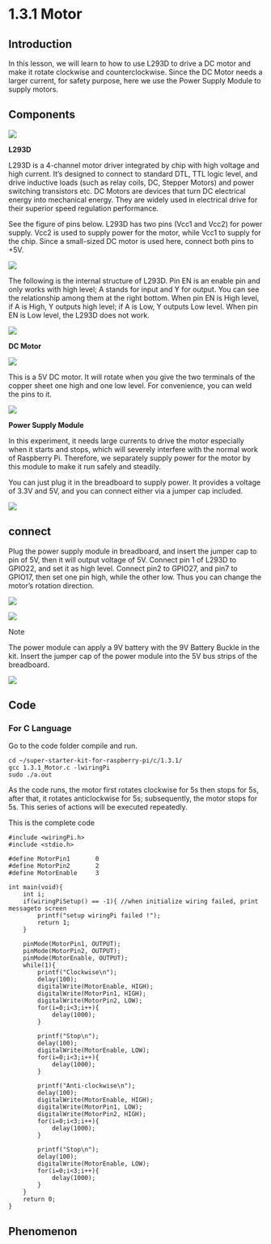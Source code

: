 

# 1.3.1 Motor

## Introduction

In this lesson, we will learn to how to use L293D to drive a DC motor and make it rotate clockwise and counterclockwise. Since the DC Motor needs a larger current, for safety purpose, here we use the Power Supply Module to supply motors.

## Components

![](./img/list_1.3.1.png)

**L293D**

L293D is a 4-channel motor driver integrated by chip with high voltage and high current. It’s designed to connect to standard DTL, TTL logic level, and drive inductive loads (such as relay coils, DC, Stepper Motors) and power switching transistors etc. DC Motors are devices that turn DC electrical energy into mechanical energy. They are widely used in electrical drive for their superior speed regulation performance.

See the figure of pins below. L293D has two pins (Vcc1 and Vcc2) for power supply. Vcc2 is used to supply power for the motor, while Vcc1 to supply for the chip. Since a small-sized DC motor is used here, connect both pins to +5V.

![](./img/image111.png)

The following is the internal structure of L293D. Pin EN is an enable pin and only works with high level; A stands for input and Y for output. You can see the relationship among them at the right bottom. When pin EN is High level, if A is High, Y outputs high level; if A is Low, Y outputs Low level. When pin EN is Low level, the L293D does not work.

![](./img/image334.png)

**DC Motor**

![](./img/image114.jpeg)

This is a 5V DC motor. It will rotate when you give the two terminals of the copper sheet one high and one low level. For convenience, you can weld the pins to it.

![](./img/image335.png)

**Power Supply Module**

In this experiment, it needs large currents to drive the motor especially when it starts and stops, which will severely interfere with the normal work of Raspberry Pi. Therefore, we separately supply power for the motor by this module to make it run safely and steadily.

You can just plug it in the breadboard to supply power. It provides a voltage of 3.3V and 5V, and you can connect either via a jumper cap included.

![](./img/image115.png)

## connect

Plug the power supply module in breadboard, and insert the jumper cap to pin of 5V, then it will output voltage of 5V. Connect pin 1 of L293D to GPIO22, and set it as high level. Connect pin2 to GPIO27, and pin7 to GPIO17, then set one pin high, while the other low. Thus you can change the motor’s rotation direction.

![](./img/image336.png)

![](./img/image117.png)

> [!NOTE]
>
> The power module can apply a 9V battery with the 9V Battery Buckle in the kit. Insert the jumper cap of the power module into the 5V bus strips of the breadboard.

![](./img/image118.jpeg)

## Code

### For C Language

Go to the code folder compile and run.

```
cd ~/super-starter-kit-for-raspberry-pi/c/1.3.1/
gcc 1.3.1_Motor.c -lwiringPi
sudo ./a.out
```

As the code runs, the motor first rotates clockwise for 5s then stops for 5s, after that, it rotates anticlockwise for 5s; subsequently, the motor stops for 5s. This series of actions will be executed repeatedly.

This is the complete code

```
#include <wiringPi.h>
#include <stdio.h>

#define MotorPin1       0
#define MotorPin2       2
#define MotorEnable     3

int main(void){
    int i;
    if(wiringPiSetup() == -1){ //when initialize wiring failed, print messageto screen
        printf("setup wiringPi failed !");
        return 1;
    }

    pinMode(MotorPin1, OUTPUT);
    pinMode(MotorPin2, OUTPUT);
    pinMode(MotorEnable, OUTPUT);
    while(1){
        printf("Clockwise\n");
        delay(100);
        digitalWrite(MotorEnable, HIGH);
        digitalWrite(MotorPin1, HIGH);
        digitalWrite(MotorPin2, LOW);
        for(i=0;i<3;i++){
            delay(1000);
        }

        printf("Stop\n");
        delay(100);
        digitalWrite(MotorEnable, LOW);
        for(i=0;i<3;i++){
            delay(1000);
        }

        printf("Anti-clockwise\n");
        delay(100);
        digitalWrite(MotorEnable, HIGH);
        digitalWrite(MotorPin1, LOW);
        digitalWrite(MotorPin2, HIGH);
        for(i=0;i<3;i++){
            delay(1000);
        }

        printf("Stop\n");
        delay(100);
        digitalWrite(MotorEnable, LOW);
        for(i=0;i<3;i++){
            delay(1000);
        }
    }
    return 0;
}
```



## Phenomenon

